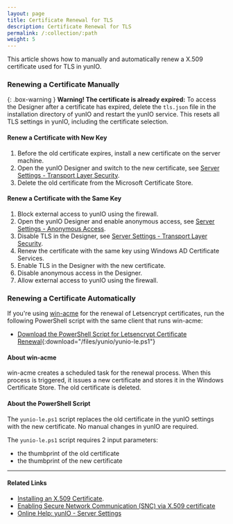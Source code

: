 ```yaml
---
layout: page
title: Certificate Renewal for TLS
description: Certificate Renewal for TLS
permalink: /:collection/:path
weight: 5
---
```


This article shows how to manually and automatically renew a X.509 certificate used for TLS in yunIO.

### Renewing a Certificate Manually

{: .box-warning }
**Warning! The certificate is already expired:** 
To access the Designer after a certificate has expired, delete the `tls.json` file in the installation directory of yunIO and restart the yunIO service.
This resets all TLS settings in yunIO, including the certificate selection.

#### Renew a Certificate with New Key

1. Before the old certificate expires, install a new certificate on the server machine.
2. Open the yunIO Designer and switch to the new certificate, see [Server Settings - Transport Layer Security](https://help.theobald-software.com/en/yunio/server-settings#transport-layer-security).
3. Delete the old certificate from the Microsoft Certificate Store.

#### Renew a Certificate with the Same Key

1. Block external access to yunIO using the firewall.
2. Open the yunIO Designer and enable anonymous access, see [Server Settings - Anonymous Access](https://help.theobald-software.com/en/yunio/server-settings).
3. Disable TLS in the Designer, see [Server Settings - Transport Layer Security](https://help.theobald-software.com/en/yunio/server-settings#transport-layer-security).
4. Renew the certificate with the same key using Windows AD Certificate Services.
5. Enable TLS in the Designer with the new certificate.
6. Disable anonymous access in the Designer.
7. Allow external access to yunIO using the firewall.

### Renewing a Certificate Automatically

If you're using [win-acme](https://www.win-acme.com/reference/plugins/installation/script) for the renewal of Letsencrypt certificates, run the following PowerShell script with the same client that runs win-acme:
- [Download the PowerShell Script for Letsencrypt Certificate Renewal](/files/yunio/yunio-le.ps1){:download="/files/yunio/yunio-le.ps1"}

#### About win-acme
win-acme creates a scheduled task for the renewal process. 
When this process is triggered, it issues a new certificate and stores it in the Windows Certificate Store. 
The old certificate is deleted. 

#### About the PowerShell Script

The `yunio-le.ps1` script replaces the old certificate in the yunIO settings with the new certificate.
No manual changes in yunIO are required.

The `yunio-le.ps1` script requires 2 input parameters:
- the thumbprint of the old certificate
- the thumbprint of the new certificate


******

#### Related Links
- [Installing an X.509 Certificate](./x509-certificate).
- [Enabling Secure Network Communication (SNC) via X.509 certificate](../sap/enable-snc-using-pse-file)
- [Online Help: yunIO - Server Settings](https://help.theobald-software.com/en/yunio/server-settings)